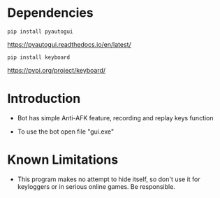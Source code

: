 # Dependencies
 ```pip install pyautogui ```
 
 https://pyautogui.readthedocs.io/en/latest/
 
  ```pip install keyboard ```
  
  https://pypi.org/project/keyboard/

# Introduction
 - Bot has simple Anti-AFK feature, recording and replay keys function
 
 - To use the bot open file "gui.exe"
 
 # Known Limitations
 - This program makes no attempt to hide itself, so don't use it for keyloggers or in serious online games. Be responsible.
